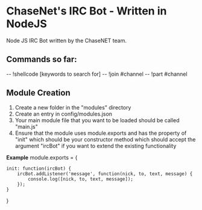 ChaseNet's IRC Bot - Written in NodeJS
================

Node JS IRC Bot written by the ChaseNET team.

Commands so far:
----------------
-- !shellcode [keywords to search for]
-- !join #channel
-- !part #channel


Module Creation
----------------
1. Create a new folder in the "modules" directory
2. Create an entry in config/modules.json
3. Your main module file that you want to be loaded should be called "main.js"
4. Ensure that the module uses module.exports and has the property of "init" which should be your constructor method which should accept the argument "ircBot" if you want to extend the existing functionality

**Example**
module.exports = {

    init: function(ircBot) {
        ircBot.addListener('message', function(nick, to, text, message) {
            console.log([nick, to, text, message]);
        });
    }
}